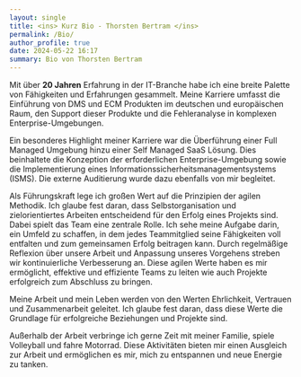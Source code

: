 ```yaml
---
layout: single
title: <ins> Kurz Bio - Thorsten Bertram </ins>
permalink: /Bio/
author_profile: true
date: 2024-05-22 16:17
summary: Bio von Thorsten Bertram
---
```


Mit über **20 Jahren** Erfahrung in der IT-Branche habe ich eine breite Palette von Fähigkeiten und Erfahrungen gesammelt. Meine Karriere umfasst die Einführung von DMS und ECM Produkten im deutschen und europäischen Raum, den Support dieser Produkte und die Fehleranalyse in komplexen Enterprise-Umgebungen.

Ein besonderes Highlight meiner Karriere war die Überführung einer Full Managed Umgebung hinzu einer Self Managed SaaS Lösung. Dies beinhaltete die Konzeption der erforderlichen Enterprise-Umgebung sowie die Implementierung eines Informationssicherheitsmanagementsystems (ISMS). Die externe Auditierung wurde dazu ebenfalls von mir begleitet.

Als Führungskraft lege ich großen Wert auf die Prinzipien der agilen Methodik. Ich glaube fest daran, dass Selbstorganisation und zielorientiertes Arbeiten entscheidend für den Erfolg eines Projekts sind. Dabei spielt das Team eine zentrale Rolle. Ich sehe meine Aufgabe darin, ein Umfeld zu schaffen, in dem jedes Teammitglied seine Fähigkeiten voll entfalten und zum gemeinsamen Erfolg beitragen kann. Durch regelmäßige Reflexion über unsere Arbeit und Anpassung unseres Vorgehens streben wir kontinuierliche Verbesserung an. Diese agilen Werte haben es mir ermöglicht, effektive und effiziente Teams zu leiten wie auch Projekte erfolgreich zum Abschluss zu bringen.


Meine Arbeit und mein Leben werden von den Werten Ehrlichkeit, Vertrauen und Zusammenarbeit geleitet. Ich glaube fest daran, dass diese Werte die Grundlage für erfolgreiche Beziehungen und Projekte sind.


Außerhalb der Arbeit verbringe ich gerne Zeit mit meiner Familie, spiele Volleyball und fahre Motorrad. Diese Aktivitäten bieten mir einen Ausgleich zur Arbeit und ermöglichen es mir, mich zu entspannen und neue Energie zu tanken.